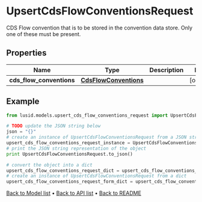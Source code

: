 # UpsertCdsFlowConventionsRequest

CDS Flow convention that is to be stored in the convention data store.  Only one of these must be present.

## Properties
Name | Type | Description | Notes
------------ | ------------- | ------------- | -------------
**cds_flow_conventions** | [**CdsFlowConventions**](CdsFlowConventions.md) |  | [optional] 

## Example

```python
from lusid.models.upsert_cds_flow_conventions_request import UpsertCdsFlowConventionsRequest

# TODO update the JSON string below
json = "{}"
# create an instance of UpsertCdsFlowConventionsRequest from a JSON string
upsert_cds_flow_conventions_request_instance = UpsertCdsFlowConventionsRequest.from_json(json)
# print the JSON string representation of the object
print UpsertCdsFlowConventionsRequest.to_json()

# convert the object into a dict
upsert_cds_flow_conventions_request_dict = upsert_cds_flow_conventions_request_instance.to_dict()
# create an instance of UpsertCdsFlowConventionsRequest from a dict
upsert_cds_flow_conventions_request_form_dict = upsert_cds_flow_conventions_request.from_dict(upsert_cds_flow_conventions_request_dict)
```
[Back to Model list](../README.md#documentation-for-models) &#8226; [Back to API list](../README.md#documentation-for-api-endpoints) &#8226; [Back to README](../README.md)


